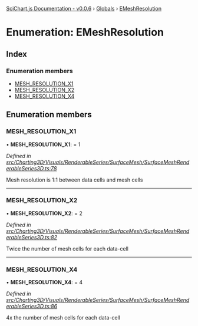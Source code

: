 [SciChart.js Documentation - v0.0.6](../README.md) › [Globals](../globals.md) › [EMeshResolution](emeshresolution.md)

# Enumeration: EMeshResolution

## Index

### Enumeration members

* [MESH_RESOLUTION_X1](emeshresolution.md#mesh_resolution_x1)
* [MESH_RESOLUTION_X2](emeshresolution.md#mesh_resolution_x2)
* [MESH_RESOLUTION_X4](emeshresolution.md#mesh_resolution_x4)

## Enumeration members

###  MESH_RESOLUTION_X1

• **MESH_RESOLUTION_X1**: = 1

*Defined in [src/Charting3D/Visuals/RenderableSeries/SurfaceMesh/SurfaceMeshRenderableSeries3D.ts:78](https://github.com/ABTSoftware/SciChart.Dev/blob/ff9f38d289/Web/src/SciChart/src/Charting3D/Visuals/RenderableSeries/SurfaceMesh/SurfaceMeshRenderableSeries3D.ts#L78)*

Mesh resolution is 1:1 between data cells and mesh cells

___

###  MESH_RESOLUTION_X2

• **MESH_RESOLUTION_X2**: = 2

*Defined in [src/Charting3D/Visuals/RenderableSeries/SurfaceMesh/SurfaceMeshRenderableSeries3D.ts:82](https://github.com/ABTSoftware/SciChart.Dev/blob/ff9f38d289/Web/src/SciChart/src/Charting3D/Visuals/RenderableSeries/SurfaceMesh/SurfaceMeshRenderableSeries3D.ts#L82)*

Twice the number of mesh cells for each data-cell

___

###  MESH_RESOLUTION_X4

• **MESH_RESOLUTION_X4**: = 4

*Defined in [src/Charting3D/Visuals/RenderableSeries/SurfaceMesh/SurfaceMeshRenderableSeries3D.ts:86](https://github.com/ABTSoftware/SciChart.Dev/blob/ff9f38d289/Web/src/SciChart/src/Charting3D/Visuals/RenderableSeries/SurfaceMesh/SurfaceMeshRenderableSeries3D.ts#L86)*

4x the number of mesh cells for each data-cell
